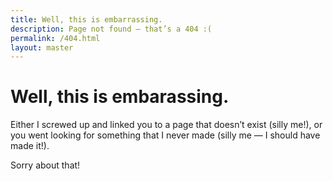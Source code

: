 ```yaml
---
title: Well, this is embarrassing.
description: Page not found — that’s a 404 :(
permalink: /404.html
layout: master
---
```


# Well, this is embarassing.

Either I screwed up and linked you to a page that doesn’t exist (silly me!), or you went looking for something that I never made (silly me — I should have made it!).

Sorry about that!
